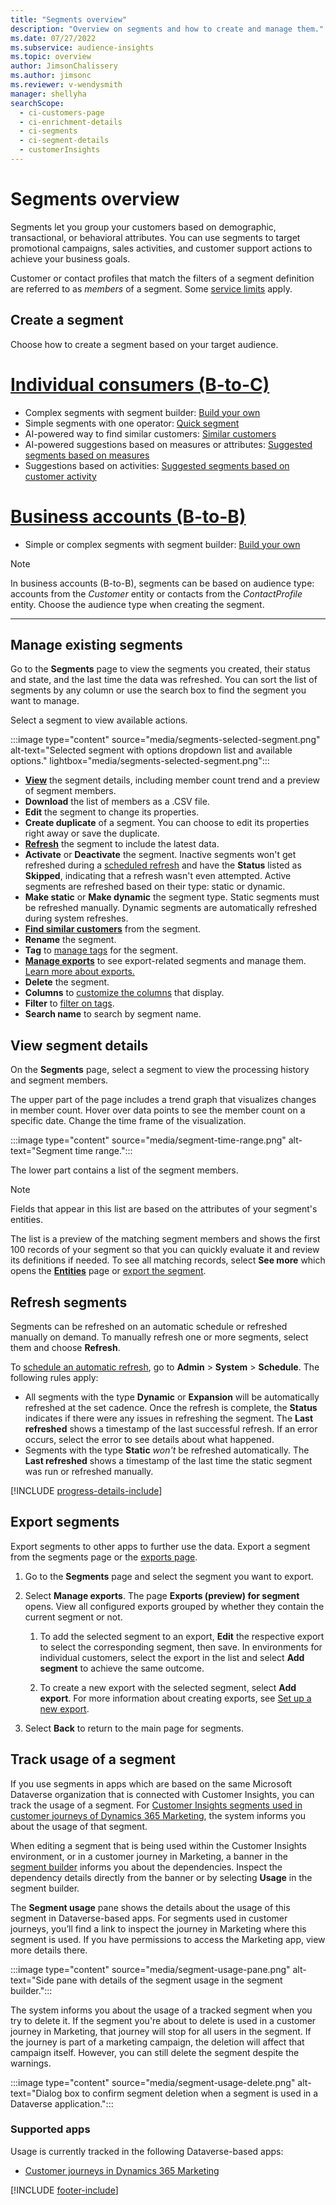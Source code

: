 ```yaml
---
title: "Segments overview"
description: "Overview on segments and how to create and manage them."
ms.date: 07/27/2022
ms.subservice: audience-insights
ms.topic: overview
author: JimsonChalissery
ms.author: jimsonc
ms.reviewer: v-wendysmith
manager: shellyha
searchScope: 
  - ci-customers-page
  - ci-enrichment-details
  - ci-segments
  - ci-segment-details
  - customerInsights
---
```


# Segments overview

Segments let you group your customers based on demographic, transactional, or behavioral attributes. You can use segments to target promotional campaigns, sales activities, and customer support actions to achieve your business goals.

Customer or contact profiles that match the filters of a segment definition are referred to as *members* of a segment. Some [service limits](/dynamics365/customer-insights/service-limits) apply.

## Create a segment

Choose how to create a segment based on your target audience.

# [Individual consumers (B-to-C)](#tab/b2c)

- Complex segments with segment builder: [Build your own](segment-builder.md)
- Simple segments with one operator: [Quick segment](segment-quick.md)
- AI-powered way to find similar customers: [Similar customers](find-similar-customer-segments.md)
- AI-powered suggestions based on measures or attributes: [Suggested segments based on measures](suggested-segments.md)
- Suggestions based on activities: [Suggested segments based on customer activity](suggested-segments-activity.md)

# [Business accounts (B-to-B)](#tab/b2b)

- Simple or complex segments with segment builder: [Build your own](segment-builder.md)

> [!NOTE]
> In business accounts (B-to-B), segments can be based on audience type: accounts from the *Customer* entity or contacts from the *ContactProfile* entity. Choose the audience type when creating the segment.

---

## Manage existing segments

Go to the **Segments** page to view the segments you created, their status and state, and the last time the data was refreshed. You can sort the list of segments by any column or use the search box to find the segment you want to manage.

Select a segment to view available actions.

:::image type="content" source="media/segments-selected-segment.png" alt-text="Selected segment with options dropdown list and available options." lightbox="media/segments-selected-segment.png":::

- [**View**](#view-segment-details) the segment details, including member count trend and a preview of segment members.
- **Download** the list of members as a .CSV file.
- **Edit** the segment to change its properties.
- **Create duplicate** of a segment. You can choose to edit its properties right away or save the duplicate.
- [**Refresh**](#refresh-segments) the segment to include the latest data.
- **Activate** or **Deactivate** the segment. Inactive segments won't get refreshed during a [scheduled refresh](system.md#schedule-tab) and have the **Status** listed as **Skipped**, indicating that a refresh wasn't even attempted. Active segments are refreshed based on their type: static or dynamic.
- **Make static** or **Make dynamic** the segment type. Static segments must be refreshed manually. Dynamic segments are automatically refreshed during system refreshes.
- [**Find similar customers**](find-similar-customer-segments.md) from the segment.
- **Rename** the segment.
- **Tag** to [manage tags](work-with-tags-columns.md#manage-tags) for the segment.
- [**Manage exports**](#export-segments) to see export-related segments and manage them. [Learn more about exports.](export-destinations.md)
- **Delete** the segment.
- **Columns** to [customize the columns](work-with-tags-columns.md#customize-columns) that display.
- **Filter** to [filter on tags](work-with-tags-columns.md#filter-on-tags).
- **Search name** to search by segment name.

## View segment details

On the **Segments** page, select a segment to view the processing history and segment members.

The upper part of the page includes a trend graph that visualizes changes in member count. Hover over data points to see the member count on a specific date. Change the time frame of the visualization.

:::image type="content" source="media/segment-time-range.png" alt-text="Segment time range.":::

The lower part contains a list of the segment members.

> [!NOTE]
> Fields that appear in this list are based on the attributes of your segment's entities.
>
>The list is a preview of the matching segment members and shows the first 100 records of your segment so that you can quickly evaluate it and review its definitions if needed. To see all matching records, select **See more** which opens the [**Entities**](entities.md) page or [export the segment](export-destinations.md).

## Refresh segments

Segments can be refreshed on an automatic schedule or refreshed manually on demand. To manually refresh one or more segments, select them and choose **Refresh**.

To [schedule an automatic refresh](system.md#schedule-tab), go to **Admin** > **System** > **Schedule**. The following rules apply:

- All segments with the type **Dynamic** or **Expansion** will be automatically refreshed at the set cadence. Once the refresh is complete, the **Status** indicates if there were any issues in refreshing the segment. The **Last refreshed** shows a timestamp of the last successful refresh. If an error occurs, select the error to see details about what happened.
- Segments with the type **Static** *won't* be refreshed automatically. The **Last refreshed** shows a timestamp of the last time the static segment was run or refreshed manually.

[!INCLUDE [progress-details-include](includes/progress-details-pane.md)]

## Export segments

Export segments to other apps to further use the data. Export a segment from the segments page or the [exports page](export-destinations.md).

1. Go to the **Segments** page and select the segment you want to export.

1. Select **Manage exports**. The page **Exports (preview) for segment** opens. View all configured exports grouped by whether they contain the current segment or not.

   1. To add the selected segment to an export, **Edit** the respective export to select the corresponding segment, then save. In environments for individual customers, select the export in the list and select **Add segment** to achieve the same outcome.

   1. To create a new export with the selected segment, select **Add export**. For more information about creating exports, see [Set up a new export](export-destinations.md#set-up-a-new-export).

1. Select **Back** to return to the main page for segments.

## Track usage of a segment

If you use segments in apps which are based on the same Microsoft Dataverse organization that is connected with Customer Insights, you can track the usage of a segment. For [Customer Insights segments used in customer journeys of Dynamics 365 Marketing](/dynamics365/marketing/real-time-marketing-ci-profile), the system informs you about the usage of that segment.

When editing a segment that is being used within the Customer Insights environment, or in a customer journey in Marketing, a banner in the [segment builder](segment-builder.md) informs you about the dependencies. Inspect the dependency details directly from the banner or by selecting **Usage** in the segment builder.

The **Segment usage** pane shows the details about the usage of this segment in Dataverse-based apps. For segments used in customer journeys, you’ll find a link to inspect the journey in Marketing where this segment is used. If you have permissions to access the Marketing app, view more details there.

:::image type="content" source="media/segment-usage-pane.png" alt-text="Side pane with details of the segment usage in the segment builder.":::

The system informs you about the usage of a tracked segment when you try to delete it. If the segment you're about to delete is used in a customer journey in Marketing, that journey will stop for all users in the segment. If the journey is part of a marketing campaign, the deletion will affect that campaign itself. However, you can still delete the segment despite the warnings.

:::image type="content" source="media/segment-usage-delete.png" alt-text="Dialog box to confirm segment deletion when a segment is used in a Dataverse application.":::

### Supported apps

Usage is currently tracked in the following Dataverse-based apps:

- [Customer journeys in Dynamics 365 Marketing](/dynamics365/marketing/real-time-marketing-ci-profile)

[!INCLUDE [footer-include](includes/footer-banner.md)]
